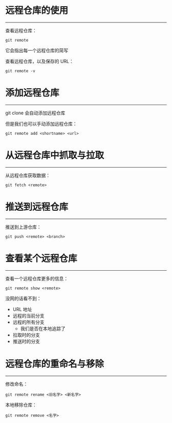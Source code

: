 # 远程仓库的使用
---

查看远程仓库：
```
git remote
```

它会指出每一个远程仓库的简写

查看远程仓库，以及保存的 URL：
```
git remote -v
```

# 添加远程仓库
---

git clone 会自动添加远程仓库

但是我们也可以手动添加远程仓库：
```
git remote add <shortname> <url>
```

# 从远程仓库中抓取与拉取
---

从远程仓库获取数据：
```
git fetch <remote>
```

# 推送到远程仓库
---

推送到上游仓库：
```
git push <remote> <branch>
```

# 查看某个远程仓库
---

查看一个远程仓库更多的信息：
```
git remote show <remote>
```

没网的话看不到：
- URL 地址
- 远程的当前分支
- 远程的所有分支
	- 我们是否在本地追踪了
- 拉取时的分支
- 推送时的分支

# 远程仓库的重命名与移除
---

修改命名：
```
git remote rename <旧名字> <新名字>  
```

本地移除仓库：
```
git remote remove <名字>
```